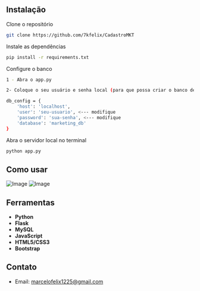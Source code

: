 ## Instalação
Clone o repositório

```bash
git clone https://github.com/7kfelix/CadastroMKT
```
Instale as dependências

```bash
pip install -r requirements.txt
```

Configure o banco
```bash
1 - Abra o app.py

2- Coloque o seu usuário e senha local (para que possa criar o banco de dados com a função no app.py)

db_config = {
    'host': 'localhost',
    'user': 'seu-usuario', <--- modifique
    'password': 'sua-senha', <--- modifique
    'database': 'marketing_db'
}
```

Abra o servidor local no terminal
```bash
python app.py
```

## Como usar
![Image](https://github.com/user-attachments/assets/f003909f-8bb0-4a3c-91d4-52e24cbccc42)
![Image](https://github.com/user-attachments/assets/6e449e51-6f31-4437-a347-dbf564af5344)

## Ferramentas
- **Python**
- **Flask**
- **MySQL**
- **JavaScript**
- **HTML5/CSS3**
- **Bootstrap**

## Contato

- Email: marcelofelix1225@gmail.com